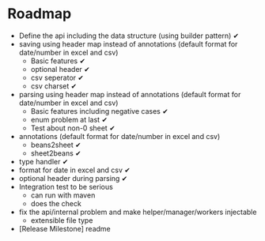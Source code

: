 # Roadmap

* Define the api including the data structure (using builder pattern)   ✔
* saving using header map instead of annotations (default format for date/number in excel and csv) 
  * Basic features  ✔
  * optional header   ✔
  * csv seperator    ✔
  * csv charset  ✔
* parsing using header map instead of annotations (default format for date/number in excel and csv)
  * Basic features including negative cases ✔
  * enum problem at last ✔
  * Test about non-0 sheet ✔ 
* annotations (default format for date/number in excel and csv)
  * beans2sheet ✔
  * sheet2beans ✔  
* type handler ✔
* format for date in excel and csv ✔ 
* optional header during parsing ✔
* Integration test to be serious
  * can run with maven
  * does the check
* fix the api/internal problem and make helper/manager/workers injectable
  * extensible file type   
* [Release Milestone]  readme